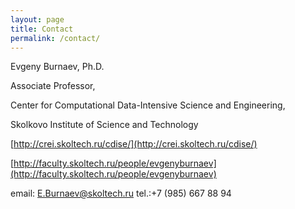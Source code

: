 ```yaml
---
layout: page
title: Contact
permalink: /contact/
---
```


Evgeny Burnaev, Ph.D.

Associate Professor,

Center for Computational Data-Intensive Science and Engineering,

Skolkovo Institute of Science and Technology

[http://crei.skoltech.ru/cdise/](http://crei.skoltech.ru/cdise/)

[http://faculty.skoltech.ru/people/evgenyburnaev](http://faculty.skoltech.ru/people/evgenyburnaev)

email: <E.Burnaev@skoltech.ru>
tel.:+7 (985) 667 88 94

